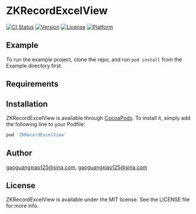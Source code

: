 # ZKRecordExcelView

[![CI Status](https://img.shields.io/travis/gaoguangxiao125@sina.com/ZKRecordExcelView.svg?style=flat)](https://travis-ci.org/gaoguangxiao125@sina.com/ZKRecordExcelView)
[![Version](https://img.shields.io/cocoapods/v/ZKRecordExcelView.svg?style=flat)](https://cocoapods.org/pods/ZKRecordExcelView)
[![License](https://img.shields.io/cocoapods/l/ZKRecordExcelView.svg?style=flat)](https://cocoapods.org/pods/ZKRecordExcelView)
[![Platform](https://img.shields.io/cocoapods/p/ZKRecordExcelView.svg?style=flat)](https://cocoapods.org/pods/ZKRecordExcelView)

## Example

To run the example project, clone the repo, and run `pod install` from the Example directory first.

## Requirements

## Installation

ZKRecordExcelView is available through [CocoaPods](https://cocoapods.org). To install
it, simply add the following line to your Podfile:

```ruby
pod 'ZKRecordExcelView'
```

## Author

gaoguangxiao125@sina.com, gaoguangxiao125@sina.com

## License

ZKRecordExcelView is available under the MIT license. See the LICENSE file for more info.
